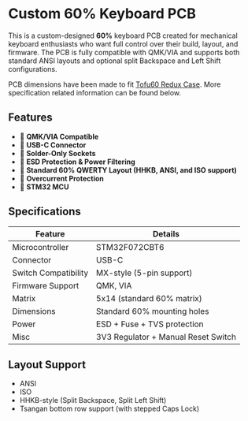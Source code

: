 # Custom 60% Keyboard PCB

This is a custom-designed **60%** keyboard PCB created for mechanical keyboard enthusiasts who want full control over their build, layout, and firmware. The PCB is fully compatible with QMK/VIA and supports both standard ANSI layouts and optional split Backspace and Left Shift configurations.

PCB dimensions have been made to fit [Tofu60 Redux Case](https://kbdfans.com/products/tofu60-redux-case?variant=42164599750795). More specification related information can be found below.

## Features

- 🧠 **QMK/VIA Compatible**
- 🔌 **USB-C Connector**
- 🔧 **Solder-Only Sockets**
- 🔋 **ESD Protection & Power Filtering**
- 📐 **Standard 60% QWERTY Layout (HHKB, ANSI, and ISO support)**
- 📲 **Overcurrent Protection**
- 💾 **STM32 MCU**

## Specifications

| Feature              | Details                         |
|----------------------|---------------------------------|
| Microcontroller      | STM32F072CBT6                      |
| Connector            | USB-C                           |
| Switch Compatibility | MX-style (5-pin support) |
| Firmware Support     | QMK, VIA                        |
| Matrix               | 5x14 (standard 60% matrix)      |
| Dimensions           | Standard 60% mounting holes     |
| Power                | ESD + Fuse + TVS protection     |
| Misc                 | 3V3 Regulator + Manual Reset Switch |



## Layout Support

- ANSI
- ISO
- HHKB-style (Split Backspace, Split Left Shift)
- Tsangan bottom row support (with stepped Caps Lock)
